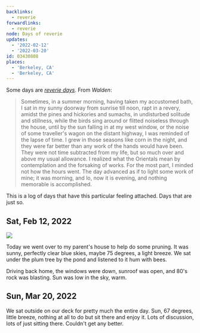 ```yaml
---
backlinks:
  - reverie
forwardlinks:
  - reverie
node: Days of reverie
updates:
  - '2022-02-12'
  - '2022-03-20'
id: 03430808
places:
  - 'Berkeley, CA'
  - 'Berkeley, CA'
---
```

Some days are [*reverie days*](reverie.md). From *Walden*:

> Sometimes, in a summer morning, having taken my accustomed bath, I sat in my sunny doorway from sunrise till noon, rapt in a revery, amidst the pines and hickories and sumachs, in undisturbed solitude and stillness, while the birds sing around or flitted noiseless through the house, until by the sun falling in at my west window, or the noise of some traveller's wagon on the distant highway, I was reminded of the lapse of time. I grew in those seasons like corn in the night, and they were far better than any work of the hands would have been. They were not time subtracted from my life, but so much over and above my usual allowance. I realized what the Orientals mean by contemplation and the forsaking of works. For the most part, I minded not how the hours went. The day advanced as if to light some work of mine; it was morning, and lo, now it is evening, and nothing memorable is accomplished.

This is a log of days that have this particular feeling attached. Days that are just so. 

## Sat, Feb 12, 2022

![](images/03430808/UzFqQTiUrq.webp "")

Today we went over to my parent's house to help do some pruning. It was sunny, perfectly clear blue skies, maybe 75 degrees, a light breeze. We sat under the plum tree by the pond and listened to it hum with bees. 

Driving back home, the windows were down, sunroof was open, and 80's rock was blasting. Sun was low in the sky, warm. 

## Sun, Mar 20, 2022

We sat outside on our deck for pretty much the entire day. Sun, 67 degrees, little breeze, nothing at all to do but sit there and enjoy it. Lots of discussion, lots of just sitting there. Couldn't get any better. 
